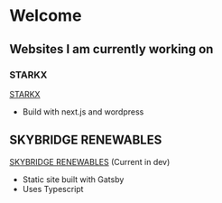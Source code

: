 # Welcome

## Websites I am currently working on

### STARKX
[STARKX](https://www.starkxclothing.com/)

- Build with next.js and wordpress

## SKYBRIDGE RENEWABLES
[SKYBRIDGE RENEWABLES](https://blissful-allen-8a492b.netlify.app/) (Current in dev)

- Static site built with Gatsby
- Uses Typescript
